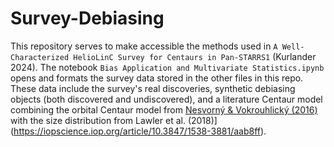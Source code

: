 # Survey-Debiasing

This repository serves to make accessible the methods used in `A Well-Characterized HelioLinC Survey for Centaurs in Pan-STARRS1` (Kurlander 2024). The notebook `Bias Application and Multivariate Statistics.ipynb` opens and formats the survey data stored in the other files in this repo. These data include the survey's real discoveries, synthetic debiasing objects (both discovered and undiscovered), and a literature Centaur model combining the orbital Centaur model from  [Nesvorný & Vokrouhlický (2016)](https://iopscience.iop.org/article/10.3847/0004-637X/825/2/94) with the size distribution from Lawler et al. (2018)](https://iopscience.iop.org/article/10.3847/1538-3881/aab8ff).
